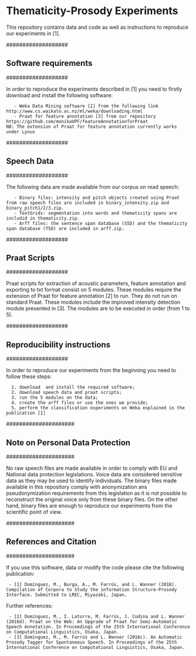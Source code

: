 # Thematicity-Prosody Experiments
This repository contains data and code as well as instructions to reproduce our experiments in [1].

###################
## Software requirements
###################

In order to reproduce the experiments described in [1] you need to firstly download and install the following software:

       - Weka Data Mining software [2] from the following link http://www.cs.waikato.ac.nz/ml/weka/downloading.html
       - Praat for feature annotation [3] from our repository https://github.com/monikaUPF/featureAnnotationforPraat
    NB: The extension of Praat for feature annotation currently works under Lynux

###################
## Speech Data
###################

The following data are made available from our corpus on read speech:

       - Binary files: intensity and pitch objects created using Praat from raw speech files are included in binary_intensity.zip and binary_pitch1/2/3.zip.
       - TextGrids: segmentation into words and thematicity spans are includid in thematicity.zip.
       - Arff files: the sentence span database (SSD) and the thematicity span database (TSD) are included in arff.zip.
	
###################
## Praat Scripts
###################

Praat scripts for extraction of acoustic parameters, feature annotation and exporting to txt format consist on 5 modules.
These modules require the extension of Praat for feature annotation [2] to run. They do not run on standard Praat. These modules include the improved intensity detection module presented in [3]. The modules are to be executed in order (from 1 to 5).

###################
## Reproducibility instructions
###################

In order to reproduce our experiments from the beginning you need to follow these steps:

      1. download  and install the required software;
      2. download speech data and praat scripts;
      3. run the 5 modules on the data;
      4. create the arff files or use the ones we provide;
      5. perform the classification experiments on Weka explained in the publication [1]

#####################
## Note on Personal Data Protection
#####################

No raw speech files are made available in order to comply with EU and National data protection legislations. Voice data are considered sensitive data as they may be used to identify individuals. The binary files made available in this repository comply with anonymization ans pseudonymization requirements from this legislation as it is not possible to reconstruct the original voice only from these binary files. On the other hand, binary files are enough to reproduce our experiments from the scientific point of view. 

#####################
## References and Citation
#####################

If you use this software, data or modify the code please cite the following publication:

     - [1] Domínguez, M., Burga, A., M. Farrús, and L. Wanner (2018). Compilation of Corpora to Study the information Structure-Prosody Interface. Submitted to LREC, Miyazaki, Japan.

Further references:

     - [2] Domínguez, M., I. Latorre, M. Farrús, J. Codina and L. Wanner (2016d). Praat on the Web: An Upgrade of Praat for Semi-Automatic Speech Annotation. In Proceedings of the 25th International Conference on Computational Linguistics, Osaka, Japan.
     - [3] Domínguez, M., M. Farrús and L. Wanner (2016c). An Automatic Prosody Tagger for Spontaneous Speech. In Proceedings of the 25th International Conference on Computational Linguistics, Osaka, Japan.
  

